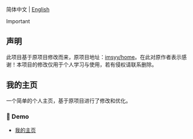 简体中文 | [English](./README_EN.md)

> [!IMPORTANT]
> ## 声明
> 此项目基于原项目修改而来，原项目地址：[imsyy/home](https://github.com/imsyy/home)。在此对原作者表示感谢！本项目的修改仅用于个人学习与使用，若有侵权请联系删除。

<p>
<strong><h2>我的主页</h2></strong>
一个简单的个人主页，基于原项目进行了修改和优化。
</p>

### 👀 Demo

- [我的主页](https://937b.com)